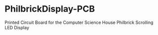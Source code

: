 # PhilbrickDisplay-PCB
Printed Circuit Board for the Computer Science House Philbrick Scrolling LED Display
